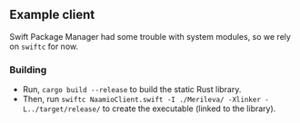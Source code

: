 ## Example client

Swift Package Manager had some trouble with system modules, so we rely on `swiftc` for now.

### Building

 - Run, `cargo build --release` to build the static Rust library.
 - Then, run `swiftc NaamioClient.swift -I ./Merileva/ -Xlinker -L../target/release/` to create the executable (linked to the library).
